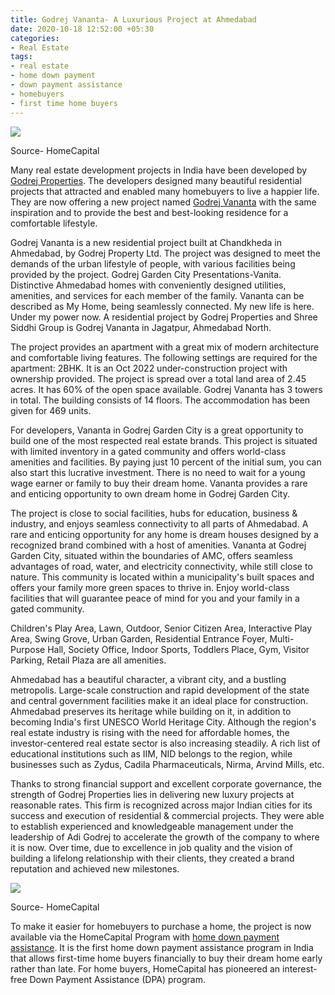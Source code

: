 ```yaml
---
title: Godrej Vananta- A Luxurious Project at Ahmedabad
date: 2020-10-18 12:52:00 +05:30
categories:
- Real Estate
tags:
- real estate
- home down payment
- down payment assistance
- homebuyers
- first time home buyers
---
```


**[![](https://lh3.googleusercontent.com/gOGPwJOPYMAQepNNrNa9YGmz2ySNLYU_-D6M0PUVRKOzANZbwUEoqF_kVu8Av1tmZUUC4AWM0crUtlfCxTpNGuS7besS6B2B4KcjoZYeA1P4o87bt-0S1FkP_UBA1In6AoJKttO-)](https://homecapital.in/offering/developer/godrej-properties)**

Source- HomeCapital

Many real estate development projects in India have been developed by [Godrej Properties](https://homecapital.in/offering/developer/godrej-properties). The developers designed many beautiful residential projects that attracted and enabled many homebuyers to live a happier life. They are now offering a new project named [Godrej Vananta](https://homecapital.in/property/178/Godrej-Vananta-1.5-BHK) with the same inspiration and to provide the best and best-looking residence for a comfortable lifestyle.

Godrej Vananta is a new residential project built at Chandkheda in Ahmedabad, by Godrej Property Ltd. The project was designed to meet the demands of the urban lifestyle of people, with various facilities being provided by the project. Godrej Garden City Presentations-Vanita. Distinctive Ahmedabad homes with conveniently designed utilities, amenities, and services for each member of the family. Vananta can be described as My Home, being seamlessly connected. My new life is here. Under my power now. A residential project by Godrej Properties and Shree Siddhi Group is Godrej Vananta in Jagatpur, Ahmedabad North.

The project provides an apartment with a great mix of modern architecture and comfortable living features. The following settings are required for the apartment: 2BHK. It is an Oct 2022 under-construction project with ownership provided. The project is spread over a total land area of 2.45 acres. It has 60% of the open space available. Godrej Vananta has 3 towers in total. The building consists of 14 floors. The accommodation has been given for 469 units.

For developers, Vananta in Godrej Garden City is a great opportunity to build one of the most respected real estate brands. This project is situated with limited inventory in a gated community and offers world-class amenities and facilities. By paying just 10 percent of the initial sum, you can also start this lucrative investment. There is no need to wait for a young wage earner or family to buy their dream home. Vananta provides a rare and enticing opportunity to own dream home in Godrej Garden City.

The project is close to social facilities, hubs for education, business & industry, and enjoys seamless connectivity to all parts of Ahmedabad. A rare and enticing opportunity for any home is dream houses designed by a recognized brand combined with a host of amenities. Vananta at Godrej Garden City, situated within the boundaries of AMC, offers seamless advantages of road, water, and electricity connectivity, while still close to nature. This community is located within a municipality's built spaces and offers your family more green spaces to thrive in. Enjoy world-class facilities that will guarantee peace of mind for you and your family in a gated community.

Children's Play Area, Lawn, Outdoor, Senior Citizen Area, Interactive Play Area, Swing Grove, Urban Garden, Residential Entrance Foyer, Multi-Purpose Hall, Society Office, Indoor Sports, Toddlers Place, Gym, Visitor Parking, Retail Plaza are all amenities.

Ahmedabad has a beautiful character, a vibrant city, and a bustling metropolis. Large-scale construction and rapid development of the state and central government facilities make it an ideal place for construction. Ahmedabad preserves its heritage while building on it, in addition to becoming India's first UNESCO World Heritage City. Although the region's real estate industry is rising with the need for affordable homes, the investor-centered real estate sector is also increasing steadily. A rich list of educational institutions such as IIM, NID belongs to the region, while businesses such as Zydus, Cadila Pharmaceuticals, Nirma, Arvind Mills, etc.

Thanks to strong financial support and excellent corporate governance, the strength of Godrej Properties lies in delivering new luxury projects at reasonable rates. This firm is recognized across major Indian cities for its success and execution of residential & commercial projects. They were able to establish experienced and knowledgeable management under the leadership of Adi Godrej to accelerate the growth of the company to where it is now. Over time, due to excellence in job quality and the vision of building a lifelong relationship with their clients, they created a brand reputation and achieved new milestones.

**[![](https://lh6.googleusercontent.com/9IhDRb2jcvRTxyDktIvonWoQ9wQRI4EQF2anm1iVn7w_g4j1OgOyG2MCbMpMxHcrzOq6KKNoEh5ZxEmqARGfOMdhOtXsS_oroRihk40rO9xo3jGIoeTDCDx_D7I6V4bF_1DA8sBV)](https://homecapital.in/offering)**

Source- HomeCapital

To make it easier for homebuyers to purchase a home, the project is now available via the HomeCapital Program with [home down payment assistance](https://homecapital.in/). It is the first home down payment assistance program in India that allows first-time home buyers financially to buy their dream home early rather than late. For home buyers, HomeCapital has pioneered an interest-free Down Payment Assistance (DPA) program.